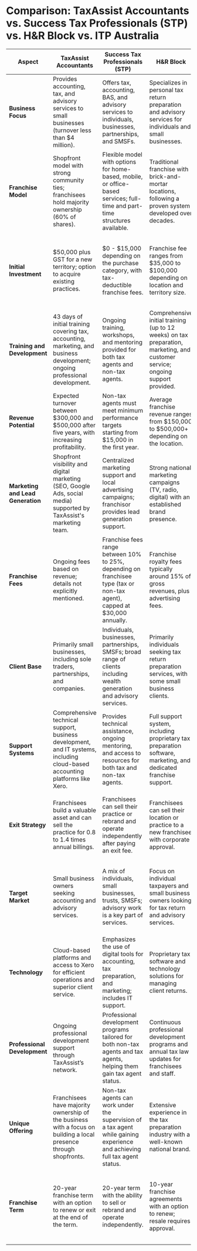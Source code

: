 # Comparison: TaxAssist Accountants vs. Success Tax Professionals (STP) vs. H&R Block vs. ITP Australia

| **Aspect**                         | **TaxAssist Accountants**                                                                                                         | **Success Tax Professionals (STP)**                                                                                           | **H&R Block**                                                                                                                 | ![ITP Logo](https://itp.com.au/logo.png) **ITP Australia**                                                                                                             |
|------------------------------------|----------------------------------------------------------------------------------------------------------------------------------|------------------------------------------------------------------------------------------------------------------------------|-------------------------------------------------------------------------------------------------------------------------------|-------------------------------------------------------------------------------------------------------------------------------|
| **Business Focus**                 | Provides accounting, tax, and advisory services to small businesses (turnover less than $4 million).                              | Offers tax, accounting, BAS, and advisory services to individuals, businesses, partnerships, and SMSFs.                      | Specializes in personal tax return preparation and advisory services for individuals and small businesses.                    | Specializes in personal and business tax return preparation, including bookkeeping, sole traders, and partnerships.            |
| **Franchise Model**                | Shopfront model with strong community ties; franchisees hold majority ownership (60% of shares).                                  | Flexible model with options for home-based, mobile, or office-based services; full-time and part-time structures available.   | Traditional franchise with brick-and-mortar locations, following a proven system developed over decades.                      | Shopfront model with strong brand recognition; franchisees operate from physical offices with comprehensive support.           |
| **Initial Investment**             | $50,000 plus GST for a new territory; option to acquire existing practices.                                                      | $0 - $15,000 depending on the purchase category, with tax-deductible franchise fees.                                          | Franchise fee ranges from $35,000 to $100,000 depending on location and territory size.                                       | Minimum setup cost of $48,000, with ongoing payments ranging from $20,350 to $185,000 depending on location.                  |
| **Training and Development**       | 43 days of initial training covering tax, accounting, marketing, and business development; ongoing professional development.      | Ongoing training, workshops, and mentoring provided for both tax agents and non-tax agents.                                   | Comprehensive initial training (up to 12 weeks) on tax preparation, marketing, and customer service; ongoing support provided. | Ongoing training and support provided, including marketing, promotional materials, and guidance from experienced professionals.|
| **Revenue Potential**              | Expected turnover between $300,000 and $500,000 after five years, with increasing profitability.                                  | Non-tax agents must meet minimum performance targets starting from $15,000 in the first year.                                 | Average franchise revenue ranges from $150,000 to $500,000+ depending on the location.                                        | Franchisees can expect high-reward potential with income depending on client base and territory size.                         |
| **Marketing and Lead Generation**  | Shopfront visibility and digital marketing (SEO, Google Ads, social media) supported by TaxAssist's marketing team.               | Centralized marketing support and local advertising campaigns; franchisor provides lead generation support.                   | Strong national marketing campaigns (TV, radio, digital) with an established brand presence.                                  | Established national marketing campaigns, including digital and traditional media, to drive brand visibility.                  |
| **Franchise Fees**                 | Ongoing fees based on revenue; details not explicitly mentioned.                                                                 | Franchise fees range between 10% to 25%, depending on franchisee type (tax or non-tax agent), capped at $30,000 annually.     | Franchise royalty fees typically around 15% of gross revenues, plus advertising fees.                                         | Ongoing franchise fees based on revenue, with a range of $20,350 to $185,000 depending on location.                           |
| **Client Base**                    | Primarily small businesses, including sole traders, partnerships, and companies.                                                 | Individuals, businesses, partnerships, SMSFs; broad range of clients including wealth generation and advisory services.       | Primarily individuals seeking tax return preparation services, with some small business clients.                              | Individuals and businesses, including sole traders, partnerships, and companies, with services such as bookkeeping and SMSFs.  |
| **Support Systems**                | Comprehensive technical support, business development, and IT systems, including cloud-based accounting platforms like Xero.     | Provides technical assistance, ongoing mentoring, and access to resources for both tax and non-tax agents.                    | Full support system, including proprietary tax preparation software, marketing, and dedicated franchise support.              | Full support for franchisees, including access to a network of tax professionals, training, and IT systems.                   |
| **Exit Strategy**                  | Franchisees build a valuable asset and can sell the practice for 0.8 to 1.4 times annual billings.                                | Franchisees can sell their practice or rebrand and operate independently after paying an exit fee.                            | Franchisees can sell their location or practice to a new franchisee with corporate approval.                                   | Franchisees can sell their business; details on compensation for goodwill depend on franchise agreements.                     |
| **Target Market**                  | Small business owners seeking accounting and advisory services.                                                                  | A mix of individuals, small businesses, trusts, SMSFs; advisory work is a key part of services.                               | Focus on individual taxpayers and small business owners looking for tax return and advisory services.                         | Primarily individuals and small businesses seeking tax return preparation and related financial services.                     |
| **Technology**                     | Cloud-based platforms and access to Xero for efficient operations and superior client service.                                   | Emphasizes the use of digital tools for accounting, tax preparation, and marketing; includes IT support.                      | Proprietary tax software and technology solutions for managing client returns.                                                 | Proprietary tax software systems to assist in tax preparation and financial management.                                        |
| **Professional Development**       | Ongoing professional development support through TaxAssist’s network.                                                            | Professional development programs tailored for both non-tax agents and tax agents, helping them gain tax agent status.        | Continuous professional development programs and annual tax law updates for franchisees and staff.                            | Ongoing professional development, with updates on tax law, financial planning, and customer service skills.                   |
| **Unique Offering**                | Franchisees have majority ownership of the business with a focus on building a local presence through shopfronts.                | Non-tax agents can work under the supervision of a tax agent while gaining experience and achieving full tax agent status.    | Extensive experience in the tax preparation industry with a well-known national brand.                                        | Established for over 50 years with strong brand recognition and a large client base of over 300,000 Australians.               |
| **Franchise Term**                 | 20-year franchise term with an option to renew or exit at the end of the term.                                                   | 20-year term with the ability to sell or rebrand and operate independently.                                                   | 10-year franchise agreements with an option to renew; resale requires approval.                                                | Standard franchise term of 5 or more years, with an option for renewal; subject to franchise agreement conditions.             |

